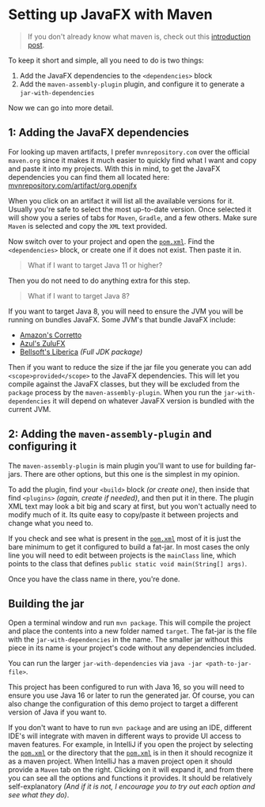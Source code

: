 # Setting up JavaFX with Maven

> If you don't already know what maven is, check out this [introduction post](https://www.baeldung.com/maven).

To keep it short and simple, all you need to do is two things:

1. Add the JavaFX dependencies to the `<dependencies>` block
2. Add the `maven-assembly-plugin` plugin, and configure it to generate a `jar-with-dependencies`

Now we can go into more detail.

## 1: Adding the JavaFX dependencies

For looking up maven artifacts, I prefer `mvnrepository.com` over the official `maven.org` since it makes it much easier to quickly find what I want and copy and paste it into my projects. 
With this in mind, to get the JavaFX dependencies you can find them all located here: [mvnrepository.com/artifact/org.openjfx](https://mvnrepository.com/artifact/org.openjfx)

When you click on an artifact it will list all the available versions for it. Usually you're safe to select the most up-to-date version. 
Once selected it will show you a series of tabs for `Maven`, `Gradle`, and a few others. Make sure `Maven` is selected and copy the `XML` text provided.

Now switch over to your project and open the [`pom.xml`](pom.xml). Find the `<dependencies>` block, or create one if it does not exist. Then paste it in.

> What if I want to target Java 11 or higher?

Then you do not need to do anything extra for this step.

> What if I want to target Java 8?

If you want to target Java 8, you will need to ensure the JVM you will be running on bundles JavaFX. 
Some JVM's that bundle JavaFX include: 

- [Amazon's Corretto](https://aws.amazon.com/corretto/)
- [Azul's ZuluFX](https://www.azul.com/downloads/?package=jdk-fx)
- [Bellsoft's Liberica](https://bell-sw.com/pages/downloads/) _(Full JDK package)_

Then if you want to reduce the size if the jar file you generate you can add `<scope>provided</scope>` to the JavaFX dependencies.
This will let you compile against the JavaFX classes, but they will be excluded from the `package` process by the `maven-assembly-plugin`.
When you run the `jar-with-dependencies` it will depend on whatever JavaFX version is bundled with the current JVM.

## 2: Adding the `maven-assembly-plugin` and configuring it

The `maven-assembly-plugin` is main plugin you'll want to use for building far-jars. There are other options, but this one is the simplest in my opinion.

To add the plugin, find your `<build>` block _(or create one)_, then inside that find `<plugins>` _(again, create if needed)_, and then put it in there.
The plugin XML text may look a bit big and scary at first, but you won't actually need to modify much of it. Its quite easy to copy/paste it between projects and change what you need to.

If you check and see what is present in the [`pom.xml`](pom.xml) most of it is just the bare minimum to get it configured to build a fat-jar.
In most cases the only line you will need to edit between projects is the `mainClass` line, which points to the class that defines `public static void main(String[] args)`.

Once you have the class name in there, you're done.

## Building the jar

Open a terminal window and run `mvn package`. This will compile the project and place the contents into a new folder named `target`.
The fat-jar is the file with the `jar-with-dependencies` in the name. The smaller jar without this piece in its name is your project's code without any dependencies included.

You can run the larger `jar-with-dependencies` via `java -jar <path-to-jar-file>`.

This project has been configured to run with Java 16, so you will need to ensure you use Java 16 or later to run the generated jar. 
Of course, you can also change the configuration of this demo project to target a different version of Java if you want to.

If you don't want to have to run `mvn package` and are using an IDE, different IDE's will integrate with maven in different ways to provide UI access to maven features.
For example, in IntelliJ if you open the project by selecting the [`pom.xml`](pom.xml) or the directory that the [`pom.xml`](pom.xml) is in then it should recognize it as a maven project.
When IntelliJ has a maven project open it should provide a `Maven` tab on the right. Clicking on it will expand it, and from there you can see all the options and functions it provides. 
It should be relatively self-explanatory _(And if it is not, I encourage you to try out each option and see what they do)_.